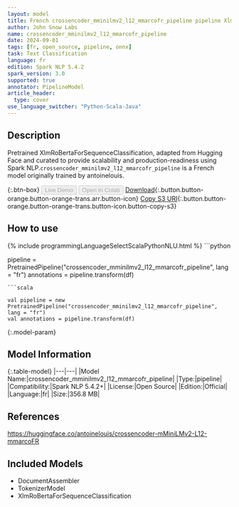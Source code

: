 ```yaml
---
layout: model
title: French crossencoder_mminilmv2_l12_mmarcofr_pipeline pipeline XlmRoBertaForSequenceClassification from antoinelouis
author: John Snow Labs
name: crossencoder_mminilmv2_l12_mmarcofr_pipeline
date: 2024-09-01
tags: [fr, open_source, pipeline, onnx]
task: Text Classification
language: fr
edition: Spark NLP 5.4.2
spark_version: 3.0
supported: true
annotator: PipelineModel
article_header:
  type: cover
use_language_switcher: "Python-Scala-Java"
---
```


## Description

Pretrained XlmRoBertaForSequenceClassification, adapted from Hugging Face and curated to provide scalability and production-readiness using Spark NLP.`crossencoder_mminilmv2_l12_mmarcofr_pipeline` is a French model originally trained by antoinelouis.

{:.btn-box}
<button class="button button-orange" disabled>Live Demo</button>
<button class="button button-orange" disabled>Open in Colab</button>
[Download](https://s3.amazonaws.com/auxdata.johnsnowlabs.com/public/models/crossencoder_mminilmv2_l12_mmarcofr_pipeline_fr_5.4.2_3.0_1725189115481.zip){:.button.button-orange.button-orange-trans.arr.button-icon}
[Copy S3 URI](s3://auxdata.johnsnowlabs.com/public/models/crossencoder_mminilmv2_l12_mmarcofr_pipeline_fr_5.4.2_3.0_1725189115481.zip){:.button.button-orange.button-orange-trans.button-icon.button-copy-s3}

## How to use



<div class="tabs-box" markdown="1">
{% include programmingLanguageSelectScalaPythonNLU.html %}
```python

pipeline = PretrainedPipeline("crossencoder_mminilmv2_l12_mmarcofr_pipeline", lang = "fr")
annotations =  pipeline.transform(df)   

```
```scala

val pipeline = new PretrainedPipeline("crossencoder_mminilmv2_l12_mmarcofr_pipeline", lang = "fr")
val annotations = pipeline.transform(df)

```
</div>

{:.model-param}
## Model Information

{:.table-model}
|---|---|
|Model Name:|crossencoder_mminilmv2_l12_mmarcofr_pipeline|
|Type:|pipeline|
|Compatibility:|Spark NLP 5.4.2+|
|License:|Open Source|
|Edition:|Official|
|Language:|fr|
|Size:|356.8 MB|

## References

https://huggingface.co/antoinelouis/crossencoder-mMiniLMv2-L12-mmarcoFR

## Included Models

- DocumentAssembler
- TokenizerModel
- XlmRoBertaForSequenceClassification